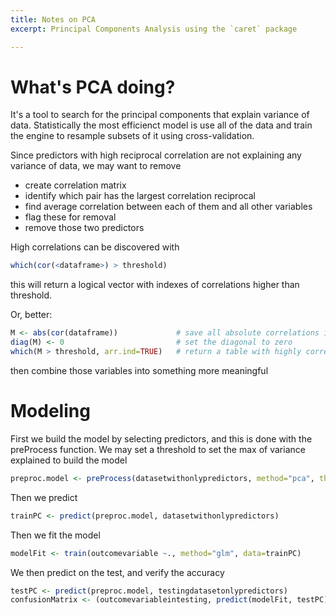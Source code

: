 ```yaml
---
title: Notes on PCA
excerpt: Principal Components Analysis using the `caret` package

---
```


# What's PCA doing?

It's a tool to search for the principal components that explain variance of data.
Statistically the most efficienct model is use all of the data and train the engine to resample subsets of it using cross-validation.

Since predictors with high reciprocal correlation are not explaining any variance of data, we may want to remove
* create correlation matrix
* identify which pair has the largest correlation reciprocal
* find average correlation between each of them and all other variables
* flag these for removal
* remove those two predictors

High correlations can be discovered with 

``` r
which(cor(<dataframe>) > threshold)
```

this will return a logical vector with indexes of correlations higher than threshold.

Or, better:

``` r
M <- abs(cor(dataframe))             # save all absolute correlations in M
diag(M) <- 0                         # set the diagonal to zero
which(M > threshold, arr.ind=TRUE)   # return a table with highly correlated
```

then combine those variables into something more meaningful

# Modeling


First we build the model by selecting predictors, and this is done with the preProcess function. We may set a threshold to set the max of variance explained to build the model

``` r
preproc.model <- preProcess(datasetwithonlypredictors, method="pca", thresh=0.8, pcaComp=2)
```

Then we predict
 
``` r
trainPC <- predict(preproc.model, datasetwithonlypredictors)
```

Then we fit the model

``` r
modelFit <- train(outcomevariable ~., method="glm", data=trainPC)
```

We then predict on the test, and verify the accuracy

``` r
testPC <- predict(preproc.model, testingdatasetonlypredictors)
confusionMatrix <- (outcomevariableintesting, predict(modelFit, testPC)
```


